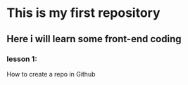 # This is my first repository
## Here i will learn some front-end coding
### lesson 1:
How to create a repo in Github
